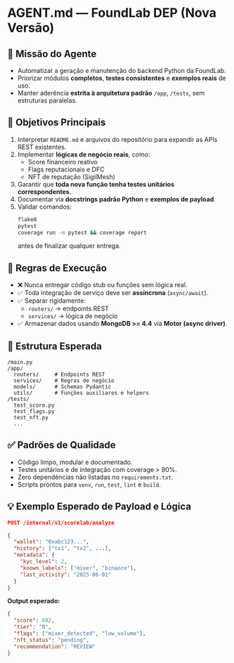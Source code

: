 # AGENT.md — FoundLab DEP (Nova Versão)

## 🎯 Missão do Agente

- Automatizar a geração e manutenção do backend Python da FoundLab.
- Priorizar módulos **completos**, **testes consistentes** e **exemplos reais** de uso.
- Manter aderência **estrita à arquitetura padrão** `/app`, `/tests`, sem estruturas paralelas.

## 📌 Objetivos Principais

1. Interpretar `README.md` e arquivos do repositório para expandir as APIs REST existentes.
2. Implementar **lógicas de negócio reais**, como:
   - Score financeiro reativo
   - Flags reputacionais e DFC
   - NFT de reputação (SigilMesh)
3. Garantir que **toda nova função tenha testes unitários correspondentes.**
4. Documentar via **docstrings padrão Python** e **exemplos de payload**.
5. Validar comandos:
   ```bash
   flake8
   pytest
   coverage run -m pytest && coverage report
   ```
   antes de finalizar qualquer entrega.

## 🔧 Regras de Execução

- ❌ Nunca entregar código stub ou funções sem lógica real.
- ✅ Toda integração de serviço deve ser **assíncrona** (`async/await`).
- ✅ Separar rigidamente:
  - `routers/` → endpoints REST
  - `services/` → lógica de negócio
- ✅ Armazenar dados usando **MongoDB >= 4.4** via **Motor (async driver)**.

## 🧱 Estrutura Esperada

```
/main.py
/app/
  routers/     # Endpoints REST
  services/    # Regras de negócio
  models/      # Schemas Pydantic
  utils/       # Funções auxiliares e helpers
/tests/
  test_score.py
  test_flags.py
  test_nft.py
  ...
```

## ✅ Padrões de Qualidade

- Código limpo, modular e documentado.
- Testes unitários e de integração com coverage > 90%.
- Zero dependências não listadas no `requirements.txt`.
- Scripts prontos para `venv`, `run`, `test`, `lint` e `build`.

## 💡 Exemplo Esperado de Payload e Lógica

```json
POST /internal/v1/scorelab/analyze

{
  "wallet": "0xabc123...",
  "history": ["tx1", "tx2", ...],
  "metadata": {
    "kyc_level": 2,
    "known_labels": ["mixer", "binance"],
    "last_activity": "2025-06-01"
  }
}
```

**Output esperado:**

```json
{
  "score": 692,
  "tier": "B",
  "flags": ["mixer_detected", "low_volume"],
  "nft_status": "pending",
  "recommendation": "REVIEW"
}
```
